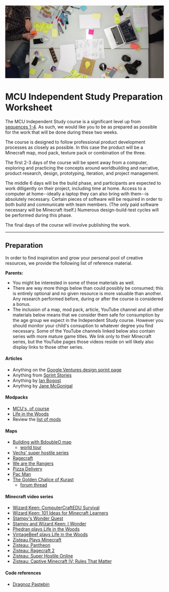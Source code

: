 ![](images/design-sprint.png)

# MCU Independent Study Preparation Worksheet

The MCU Independent Study course is a significant level up from [sequences 1-4](https://github.com/MinecraftU/mcu-curriculum#the-sequences). As such, we would like you to be as prepared as possible for the work that will be done during these two weeks.

The course is designed to follow professional product development processes as closely as possible. In this case the product will be a Minecraft map, mod pack, texture pack or combination of the three.

The first 2-3 days of the course will be spent away from a computer, exploring and practicing the concepts around worldbuilding and narrative, product research, design, prototyping, iteration, and project management.

The middle 6 days will be the build phase, and participants are expected to work dilligently on their project, including time at home. Access to a computer at home--ideally a laptop they can also bring with them--is absolutely necessary. Certain pieces of software will be required in order to both build and communicate with team members. (The only paid software necessary will be Minecraft itself.) Numerous design-build-test cycles will be performed during this phase.

The final days of the course will involve publishing the work.

-----

## Preparation

In order to find inspiration and grow your personal pool of creative resources, we provide the following list of reference material.

**Parents:** 

* You might be interested in some of these materials as well.
* There are way more things below than could possibly be consumed; this is entirely optional and no given resource is more valuable than another. Any research performed before, during or after the course is considered a bonus.
* The inclusion of a map, mod pack, article, YouTube channel and all other materials below means that we consider them safe for consumption by the age group we expect in the Independent Study course. However you should monitor your child's consuption to whatever degree you find necessary. Some of the YouTube channels linked below also contain series with more mature game titles. We link only to their Minecraft series, but the YouTube pages those videos reside on will likely also display links to those other series.

#### Articles

* Anything on the [Google Ventures design sprint page](http://www.gv.com/sprint/)
* Anything from [Sprint Stories](https://sprintstories.com/)
* Anything by [Ian Bogost](http://bogost.com/)
* Anything by [Jane McGonigal](https://janemcgonigal.com/)

#### Modpacks

* [MCU's, of course](http://www.technicpack.net/modpack/mcu.743668)
* [Life in the Woods](http://www.lifeinthewoods.ca/)
* Review the [list of mods](http://modlist.mcf.li/)

#### Maps

* [Building with BdoubleO map](http://www.mediafire.com/download/dzcfbhpiz5zo9nt/Bdubs.zip)
  * [world tour](https://www.youtube.com/watch?v=hrw4r10A_y4)
* [Vechs' super hostile series](http://superhostile.mindcracklp.com/)
* [Ragecraft](http://www.minecraftforum.net/forums/mapping-and-modding/maps/1537478-ctm-ragecraft-series-by-heliceo)
* [We are the Rangers](http://wearetherangers.com/)
* [Pizza Delivery](https://www.dropbox.com/s/gdf27hdgcqjdsxx/Pushing%20The%20Limits%20Pizza%20Delivery.zip?dl=0)
* [Pac Man](https://www.youtube.com/watch?v=NHwJXcOrLZo&feature=youtu.be&t=594)
* [The Golden Chalice of Kurast](https://www.youtube.com/watch?v=ap_hTQlvz14)
  * [forum thread](http://www.drobnovia.com/forum/forums/topic/443-the-golden-chalice-of-kurast-an-overview/)

#### Minecraft video series

* [Wizard Keen: ComputerCraftEDU Survival](https://www.youtube.com/playlist?list=PL41iJfA2iBPEjucVWD65Fe4F-cjDhEM4G)
* [Wizard Keen: 101 Ideas for Minecraft Learners](https://www.youtube.com/playlist?list=PL41iJfA2iBPHyuNHpxsa80hJaXKvZDdWH)
* [Stampy's Wonder Quest](https://www.youtube.com/playlist?list=PL-5rAmT-qANSMKvQsIz4WEFhoPViWLgx_)
* [Stampy and Wizard Keen: I Wonder](https://www.youtube.com/playlist?list=PL-5rAmT-qANTdu484nCfllqLbX-NBdbfX)
* [Phedran plays Life in the Woods](https://www.youtube.com/playlist?list=PLlegvgmNHE67g84ctQMt-BGKvbndpw9fk)
* [VintageBeef plays Life in the Woods](https://www.youtube.com/playlist?list=PLnw9-SvEl3c5vWviS4ysnSNlwkiQLwjnc)
* [Zisteau Plays Minecraft](https://www.youtube.com/playlist?list=PLVPJ1jbg0CaGFsu7QabDJAXJD2ADFUarw)
* [Zisteau: Pantheon](https://www.youtube.com/playlist?list=PLVPJ1jbg0CaGkUL8JdksDZxOfCSq9JiY5)
* [Zisteau: Ragecraft 2](https://www.youtube.com/playlist?list=PLVPJ1jbg0CaGW04sWkWAc--E8RZh7L1Q3)
* [Zisteau: Super Hostile Online](https://www.youtube.com/playlist?list=PLVPJ1jbg0CaFfFevMgD9swyhlPPXXfOdd)
* [Zisteau: Captive Minecraft IV: Rules That Matter](https://www.youtube.com/playlist?list=PLVPJ1jbg0CaEL6UJ4QOB_yV6Hn8OomayF)

#### Code references

* [Dragnoz Pastebin](http://pastebin.com/u/dragnoz)
